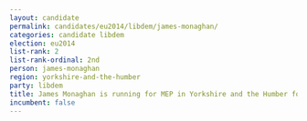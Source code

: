 ```yaml
---
layout: candidate
permalink: candidates/eu2014/libdem/james-monaghan/
categories: candidate libdem
election: eu2014
list-rank: 2
list-rank-ordinal: 2nd
person: james-monaghan
region: yorkshire-and-the-humber
party: libdem
title: James Monaghan is running for MEP in Yorkshire and the Humber for the Liberal Democrats
incumbent: false
---
```

